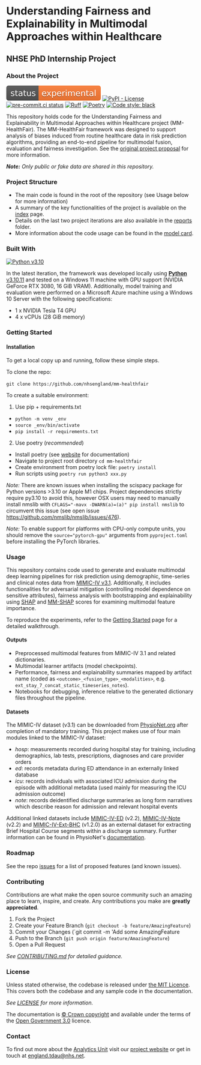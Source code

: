 # Understanding Fairness and Explainability in Multimodal Approaches within Healthcare
## NHSE PhD Internship Project

### About the Project

[![status: experimental](https://github.com/GIScience/badges/raw/master/status/experimental.svg)](https://github.com/GIScience/badges#experimental)
[![PyPI - License](https://img.shields.io/pypi/l/nhssynth)](https://github.com/nhsengland/nhssynth/blob/main/LICENSE)
[![pre-commit.ci status](https://results.pre-commit.ci/badge/github/nhsengland/mm-healthfair/main.svg)](https://results.pre-commit.ci/latest/github/nhsengland/mm-healthfair/main)
[![Ruff](https://img.shields.io/endpoint?url=https://raw.githubusercontent.com/astral-sh/ruff/main/assets/badge/v2.json)](https://github.com/astral-sh/ruff)
[![Poetry](https://img.shields.io/endpoint?url=https://python-poetry.org/badge/v0.json)](https://python-poetry.org/)
[![Code style: black](https://img.shields.io/badge/code%20style-black-000000)](https://github.com/psf/black)

This repository holds code for the Understanding Fairness and Explainability in Multimodal Approaches within Healthcare project (MM-HealthFair). The MM-HealthFair framework was designed to support analysis of biases induced from routine healthcare data in risk prediction algorithms, providing an end-to-end
pipeline for multimodal fusion, evaluation and fairness investigation.
See the [original project proposal](https://nhsx.github.io/nhsx-internship-projects/advances-modalities-explainability/) for more information.

_**Note:** Only public or fake data are shared in this repository._

### Project Structure

- The main code is found in the root of the repository (see Usage below for more information)
- A summary of the key functionalities of the project is available on the [index](https://nhsengland.github.io/mm-healthfair/) page.
- Details on the last two project iterations are also available in the [reports](./report/) folder.
- More information about the code usage can be found in the [model card](./model_card.md).

### Built With

[![Python v3.10](https://img.shields.io/badge/Python-3.10-blue)](https://www.python.org/downloads/release/python-3100/)

In the latest iteration, the framework was developed locally using [**Python** v3.10.11](https://www.python.org/downloads/release/python-31011/) and tested on a Windows 11 machine with GPU support (NVIDIA GeForce RTX 3080, 16 GiB VRAM). Additionally, model training and evaluation were performed on a Microsoft Azure machine using a Windows 10 Server with the following specifications:
- 1 x NVIDIA Tesla T4 GPU
- 4 x vCPUs (28 GiB memory)

### Getting Started

#### Installation

To get a local copy up and running, follow these simple steps.

To clone the repo:

`git clone https://github.com/nhsengland/mm-healthfair`

To create a suitable environment:

1. Use pip + requirements.txt
- ```python -m venv _env```
- `source _env/bin/activate`
- `pip install -r requirements.txt`

2. Use poetry (*recommended*)
- Install poetry (see [website](https://python-poetry.org) for documentation)
- Navigate to project root directory `cd mm-healthfair`
- Create environment from poetry lock file: `poetry install`
- Run scripts using `poetry run python3 xxx.py`

_Note:_ There are known issues when installing the scispacy package for Python versions >3.10 or Apple M1 chips. Project dependencies strictly require py3.10 to avoid this, however OSX users may need to manually install nmslib with `CFLAGS="-mavx -DWARN(a)=(a)" pip install nmslib` to circumvent this issue (see open issue https://github.com/nmslib/nmslib/issues/476).

_Note:_ To enable support for platforms with CPU-only compute units, you should remove the `source="pytorch-gpu"` arguments from `pyproject.toml` before installing the PyTorch libraries.

### Usage
This repository contains code used to generate and evaluate multimodal deep learning pipelines for risk prediction using demographic, time-series and clinical notes data from [MIMIC-IV v3.1](https://physionet.org/content/mimiciv/3.1/). Additionally, it includes functionalities for adversarial mitigation (controlling model dependence on sensitive attributes), fairness analysis with bootstrapping and explainability using [SHAP](https://shap.readthedocs.io/en/latest/) and [MM-SHAP](https://github.com/Heidelberg-NLP/MM-SHAP/) scores for examining multimodal feature importance.

To reproduce the experiments, refer to the [Getting Started](https://nhsengland.github.io/mm-healthfair/getting_started/) page for a detailed walkthrough.


#### Outputs
- Preprocessed multimodal features from MIMIC-IV 3.1 and related dictionaries.
- Multimodal learner artifacts (model checkpoints).
- Performance, fairness and explainability summaries mapped by artifact name (coded as `<outcome>_<fusion_type>_<modalities>`, e.g. `ext_stay_7_concat_static_timeseries_notes`).
- Notebooks for debugging, inference relative to the generated dictionary files throughout the pipeline.

#### Datasets
The MIMIC-IV dataset (v3.1) can be downloaded from [PhysioNet.org](https://physionet.org) after completion of mandatory training. This project makes use of four main modules linked to the MIMIC-IV dataset:

- _hosp_: measurements recorded during hospital stay for training, including demographics, lab tests, prescriptions, diagnoses and care provider orders
- _ed_: records metadata during ED attendance in an externally linked database
- _icu_: records individuals with associated ICU admission during the episode with additional metadata (used mainly for measuring the ICU admission outcome)
- _note_: records deidentified discharge summaries as long form narratives which describe reason for admission and relevant hospital events

Additional linked datasets include [MIMIC-IV-ED](https://physionet.org/content/mimic-iv-ed/2.2/) (v2.2), [MIMIC-IV-Note](https://physionet.org/content/mimic-iv-note/2.2/) (v2.2) and [MIMIC-IV-Ext-BHC](https://physionet.org/content/labelled-notes-hospital-course/1.2.0/) (v1.2.0) as an external dataset for extracting Brief Hospital Course segments within a discharge summary. Further information can be found in PhysioNet's [documentation](https://mimic.mit.edu/).

### Roadmap

See the repo [issues](https://github.com/nhsengland/mm-healthfair/issues) for a list of proposed features (and known issues).

### Contributing

Contributions are what make the open source community such an amazing place to learn, inspire, and create. Any contributions you make are **greatly appreciated**.

1. Fork the Project
2. Create your Feature Branch (`git checkout -b feature/AmazingFeature`)
3. Commit your Changes (`git commit -m 'Add some AmazingFeature
4. Push to the Branch (`git push origin feature/AmazingFeature`)
5. Open a Pull Request

_See [CONTRIBUTING.md](./CONTRIBUTING.md) for detailed guidance._

### License

Unless stated otherwise, the codebase is released under [the MIT Licence][mit].
This covers both the codebase and any sample code in the documentation.

_See [LICENSE](./LICENSE) for more information._

The documentation is [© Crown copyright][copyright] and available under the terms
of the [Open Government 3.0][ogl] licence.

[mit]: LICENCE
[copyright]: http://www.nationalarchives.gov.uk/information-management/re-using-public-sector-information/uk-government-licensing-framework/crown-copyright/
[ogl]: http://www.nationalarchives.gov.uk/doc/open-government-licence/version/3/

### Contact

To find out more about the [Analytics Unit](https://www.nhsx.nhs.uk/key-tools-and-info/nhsx-analytics-unit/) visit our [project website](https://nhsx.github.io/AnalyticsUnit/projects.html) or get in touch at [england.tdau@nhs.net](mailto:england.tdau@nhs.net).

<!-- ### Acknowledgements -->
